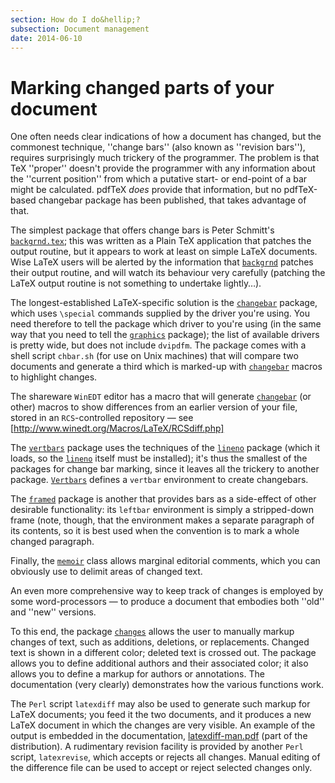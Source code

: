 ```yaml
---
section: How do I do&hellip;?
subsection: Document management
date: 2014-06-10
---
```


# Marking changed parts of your document

One often needs clear indications of how a document has changed, but
the commonest technique, ''change bars'' (also known as ''revision
bars''), requires surprisingly much
trickery of the programmer.  The problem is that TeX ''proper''
doesn't provide the programmer with any information about the
''current position'' from which a putative start- or end-point of a
bar might be calculated.   pdfTeX _does_ provide that
information, but no pdfTeX-based changebar package has been
published, that takes advantage of that.

The simplest package that offers change bars is Peter Schmitt's
[`backgrnd.tex`](https://ctan.org/pkg/backgrnd); this was written as a Plain TeX application
that patches the output routine, but it appears to work at least on
simple LaTeX documents.  Wise LaTeX users will be alerted by the
information that [`backgrnd`](https://ctan.org/pkg/backgrnd) patches their output routine, and
will watch its behaviour very carefully (patching the LaTeX output
routine is not something to undertake lightly&hellip;).

The longest-established LaTeX-specific solution is the
[`changebar`](https://ctan.org/pkg/changebar) package,
which uses `\special` commands supplied by the driver you're using.
You need therefore to tell the package which driver to you're using
(in the same way that you need to tell the [`graphics`](https://ctan.org/pkg/graphics)
package); the list of available drivers is pretty
wide, but does not include `dvipdfm`.  The package comes with
a shell script `chbar.sh` (for use on Unix machines) that
will compare two documents and generate a third which is marked-up
with [`changebar`](https://ctan.org/pkg/changebar) macros to highlight changes.

The shareware `WinEDT` editor has a macro that will generate
[`changebar`](https://ctan.org/pkg/changebar) (or other) macros to show differences from an
earlier version of your file, stored in an `RCS`-controlled
repository&nbsp;&mdash; see
[http://www.winedt.org/Macros/LaTeX/RCSdiff.php]

The [`vertbars`](https://ctan.org/pkg/vertbars) package uses the techniques of the
[`lineno`](https://ctan.org/pkg/lineno) package (which it loads, so the [`lineno`](https://ctan.org/pkg/lineno)
itself must be installed); it's thus the smallest of the packages for
change bar marking, since it leaves all the trickery to another
package.  [`Vertbars`](https://ctan.org/pkg/Vertbars) defines a `vertbar`
environment to create changebars.

The [`framed`](https://ctan.org/pkg/framed) package is
another that provides bars as a side-effect of other desirable
functionality: its `leftbar` environment is simply a
stripped-down frame (note, though, that the environment makes a
separate paragraph of its contents, so it is best used when the
convention is to mark a whole changed paragraph.

Finally, the [`memoir`](https://ctan.org/pkg/memoir) class allows marginal editorial comments,
which you can obviously use to delimit areas of changed text.

An even more comprehensive way to keep track of changes is employed by
some word-processors&nbsp;&mdash; to produce a document that embodies both
''old'' and ''new'' versions.

To this end, the package [`changes`](https://ctan.org/pkg/changes) allows the user to manually
markup changes of text, such as additions, deletions, or replacements.
Changed text is shown in a different color; deleted text is crossed
out.  The package allows you to define additional authors and their
associated color; it also allows you to define a markup for authors
or annotations.  The documentation (very clearly) demonstrates how the
various functions work.

The `Perl` script `latexdiff` may also be used to
generate such markup for LaTeX documents; you feed it the two
documents, and it produces a new LaTeX document in which the
changes are very visible.  An example of the output is embedded in the
documentation,
  [latexdiff-man.pdf](https://ctan.org/pkg/latexdifff)
  (part of the distribution).
A rudimentary revision facility is provided by another
`Perl` script, `latexrevise`, which accepts or rejects
all changes.  Manual editing of the difference file can be used to 
accept or reject selected changes only.

